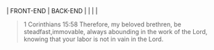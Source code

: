 <div>
|    FRONT-END    |    BACK-END    |
|                 |                |
</div>
 

> 1 Corinthians 15:58 Therefore, my beloved brethren, be steadfast,immovable, always abounding in the work of the Lord, knowing that your labor is not in vain in the Lord.
